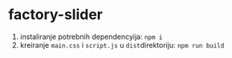 # factory-slider

1. instaliranje potrebnih dependencyija: `npm i`
2. kreiranje `main.css` i `script.js` u `dist`direktoriju: `npm run build`
